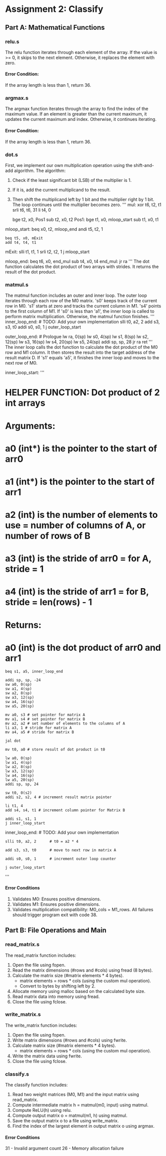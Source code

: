 # Assignment 2: Classify

## Part A: Mathematical Functions

### relu.s

The relu function iterates through each element of the array. 
If the value is >= 0, it skips to the next element.
Otherwise, it replaces the element with zero.
#### Error Condition: 
If the array length is less than 1, return 36.



### argmax.s

The argmax function iterates through the array to find the index of the maximum value.
If an element is greater than the current maximum, it updates the current maximum and index.
Otherwise, it continues iterating.
#### Error Condition: 
If the array length is less than 1, return 36.


### dot.s

First, we implement our own multiplication operation using the shift-and-add algorithm.
The algorithm:
1. Check if the least significant bit (LSB) of the multiplier is 1.
2. If it is, add the current multiplicand to the result.
3. Then shift the multiplicand left by 1 bit and the multiplier right by 1 bit.
The loop continues until the multiplier becomes zero.
'''
mul:
    xor t6, t2, t1
    srli t6, t6, 31
    li t4, 0

    bge t2, x0, Pos1
    sub t2, x0, t2
Pos1:
    bge t1, x0, mloop_start
    sub t1, x0, t1

mloop_start:
    beq x0, t2, mloop_end
    andi t5, t2, 1

    beq t5, x0, mExit
    add t4, t4, t1
mExit:
    slli t1, t1, 1
    srli t2, t2, 1
    j mloop_start

mloop_end:
    beq t6, x0, end_mul
    sub t4, x0, t4
end_mul:
    jr ra
'''
The dot function calculates the dot product of two arrays with strides.
It returns the result of the dot product.



### matmul.s

The matmul function includes an outer and inner loop.
The outer loop iterates through each row of the M0 matrix.
's0' keeps track of the current row in M0.
's1' starts at zero and tracks the current column in M1.
's4' points to the first column of M1.
If 's0' is less than 'a1', the inner loop is called to perform matrix multiplication.
Otherwise, the matmul function finishes.
'''
inner_loop_end:
    # TODO: Add your own implementation
    slli t0, a2, 2
    add s3, s3, t0
    addi s0, s0, 1
    j outer_loop_start

outer_loop_end:
    # Prologue
    lw ra, 0(sp)
    lw s0, 4(sp)
    lw s1, 8(sp)
    lw s2, 12(sp)
    lw s3, 16(sp)
    lw s4, 20(sp)
    lw s5, 24(sp)
    addi sp, sp, 28
    jr ra
    ret
'''
The inner loop calls the dot function to calculate the dot product of the M0 row and M1 column.
It then stores the result into the target address of the result matrix D.
If 's1' equals 'a5', it finishes the inner loop and moves to the next row of M0.

inner_loop_start:
'''
# HELPER FUNCTION: Dot product of 2 int arrays
# Arguments:
#   a0 (int*) is the pointer to the start of arr0
#   a1 (int*) is the pointer to the start of arr1
#   a2 (int)  is the number of elements to use = number of columns of A, or number of rows of B
#   a3 (int)  is the stride of arr0 = for A, stride = 1
#   a4 (int)  is the stride of arr1 = for B, stride = len(rows) - 1
# Returns:
#   a0 (int)  is the dot product of arr0 and arr1
    beq s1, a5, inner_loop_end

    addi sp, sp, -24
    sw a0, 0(sp)
    sw a1, 4(sp)
    sw a2, 8(sp)
    sw a3, 12(sp)
    sw a4, 16(sp)
    sw a5, 20(sp)
    
    mv a0, s3 # set pointer for matrix A
    mv a1, s4 # set pointer for matrix B
    mv a2, a2 # set number of elements to the columns of A
    li a3, 1 # stride for matrix A
    mv a4, a5 # stride for matrix B
    
    jal dot
    
    mv t0, a0 # store result of dot product in t0
    
    lw a0, 0(sp)
    lw a1, 4(sp)
    lw a2, 8(sp)
    lw a3, 12(sp)
    lw a4, 16(sp)
    lw a5, 20(sp)
    addi sp, sp, 24
    
    sw t0, 0(s2)
    addi s2, s2, 4 # increment result matrix pointer
    
    li t1, 4
    add s4, s4, t1 # increment column pointer for Matrix B
    
    addi s1, s1, 1
    j inner_loop_start
    
inner_loop_end:
    # TODO: Add your own implementation
    
    slli t0, a2, 2      # t0 = a2 * 4

    add s3, s3, t0      # move to next row in matrix A
    
    addi s0, s0, 1      # increment outer loop counter

    j outer_loop_start
'''
#### Error Conditions
 1. Validates M0: Ensures positive dimensions.
 2. Validates M1: Ensures positive dimensions.
3. Validates multiplication compatibility: M0_cols = M1_rows.
All failures should trigger program exit with code 38.

## Part B: File Operations and Main

### read_matrix.s

The read_matrix function includes:
1. Open the file using fopen.
2. Read the matrix dimensions (#rows and #cols) using fread (8 bytes).
3. Calculate the matrix size (#matrix elements * 4 bytes).
    * matrix elements = rows * cols (using the custom mul operation).
    * Convert to bytes by shifting left by 2.
4. Allocate memory using malloc based on the calculated byte size.
5. Read matrix data into memory using fread.
6. Close the file using fclose.



### write_matrix.s

The write_matrix function includes:
1. Open the file using fopen.
2. Write matrix dimensions (#rows and #cols) using fwrite.
3. Calculate matrix size (#matrix elements * 4 bytes).
   * matrix elements = rows * cols (using the custom mul operation).
4. Write the matrix data using fwrite.
5. Close the file using fclose.



### classify.s

 The classify function includes:
 1. Read two weight matrices (M0, M1) and the input matrix using read_matrix.
2. Compute intermediate matrix h = matmul(m0, input) using matmul.
3. Compute ReLU(h) using relu.
4. Compute output matrix o = matmul(m1, h) using matmul.
5. Save the output matrix o to a file using write_matrix.
6. Find the index of the largest element in output matrix o using argmax.



#### Error Conditions
31 - Invalid argument count
26 - Memory allocation failure
